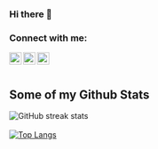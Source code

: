 ### Hi there 👋

<!--
**Chima20-art/Chima20-art** is a ✨ _special_ ✨ repository because its `README.md` (this file) appears on your GitHub profile.

Here are some ideas to get you started:

- 🔭 I’m currently working on ...
- 🌱 I’m currently learning ...
- 👯 I’m looking to collaborate on ...
- 🤔 I’m looking for help with ...
- 💬 Ask me about ...
- 📫 How to reach me: ...
- 😄 Pronouns: ...
- ⚡ Fun fact: ...
-->

### Connect with me:

[<img align="left" alt="Taoufiq Lotfi | Facebook" width="22px" src="https://cdn.jsdelivr.net/npm/simple-icons@3.13.0/icons/facebook.svg" />][facebook]
[<img align="left" alt="Taoufiq Lotfi | LinkedIn" width="22px" src="https://cdn.jsdelivr.net/npm/simple-icons@v3/icons/linkedin.svg" />][linkedin]
[<img align="left" alt="Taoufiq Lotfi | Instagram" width="22px" src="https://cdn.jsdelivr.net/npm/simple-icons@v3/icons/instagram.svg" />][instagram]

<br />
<br />

[facebook]: https://www.facebook.com/michich.chaimae/
[linkedin]: https://www.linkedin.com/in/chaïmae-michich-0bb9a11a1/
[instagram]: https://www.instagram.com/minan_sha/
## Some of my Github Stats
![GitHub streak stats](https://github-readme-streak-stats.herokuapp.com/?user=Chima20-art)
<br />
<br />
[![Top Langs](https://github-readme-stats.vercel.app/api/top-langs/?username=Chima20-art)](https://github.com/yermakovaa/github-readme-stats)
